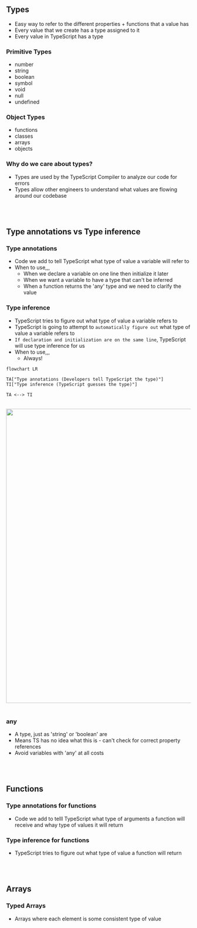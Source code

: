 ## Types

-   Easy way to refer to the different properties + functions that a value has
-   Every value that we create has a type assigned to it
-   Every value in TypeScript has a type

### Primitive Types

-   number
-   string
-   boolean
-   symbol
-   void
-   null
-   undefined

### Object Types

-   functions
-   classes
-   arrays
-   objects

### Why do we care about types?

-   Types are used by the TypeScript Compiler to analyze our code for errors
-   Types allow other engineers to understand what values are flowing around our codebase

<br>
<br>

## Type annotations vs Type inference

### Type annotations

-   Code we add to tell TypeScript what type of value a variable will refer to
-   When to use,,,
    -   When we declare a variable on one line then initialize it later
    -   When we want a variable to have a type that can't be inferred
    -   When a function returns the 'any' type and we need to clarify the value

### Type inference

-   TypeScript tries to figure out what type of value a variable refers to
-   TypeScript is going to attempt to `automatically figure out` what type of value a variable refers to
-   `If declaration and initialization are on the same line`, TypeScript will use type inference for us
-   When to use,,,
    -   Always!

```mermaid
flowchart LR

TA["Type annotations (Developers tell TypeScript the type)"]
TI["Type inference (TypeScript guesses the type)"]

TA <--> TI
```

<br>

<image src="../public/type-annotations.png" width="800px" />

<br>
<br>

### any

-   A type, just as 'string' or 'boolean' are
-   Means TS has no idea what this is - can't check for correct property references
-   Avoid variables with 'any' at all costs

<br>
<br>

## Functions

### Type annotations for functions

-   Code we add to telll TypeScript what type of arguments a function will receive and whay type of values it will return

### Type inference for functions

-   TypeScript tries to figure out what type of value a function will return

<br>
<br>

## Arrays

### Typed Arrays

-   Arrays where each element is some consistent type of value
